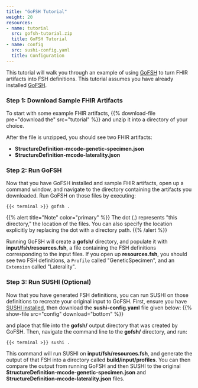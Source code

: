 ```yaml
---
title: "GoFSH Tutorial"
weight: 20
resources:
- name: tutorial
  src: gofsh-tutorial.zip
  title: GoFSH Tutorial
- name: config
  src: sushi-config.yaml
  title: Configuration
---
```


This tutorial will walk you through an example of using [GoFSH](/docs/gofsh) to turn FHIR artifacts into FSH definitions. This tutorial assumes you have already installed [GoFSH](/docs/gofsh/installation).

### Step 1: Download Sample FHIR Artifacts

To start with some example FHIR artifacts, {{% download-file pre="download the" src="tutorial" %}} and unzip it into a directory of your choice.

After the file is unzipped, you should see two FHIR artifacts:

* **StructureDefinition-mcode-genetic-specimen.json**
* **StructureDefinition-mcode-laterality.json**

### Step 2: Run GoFSH

Now that you have GoFSH installed and sample FHIR artifacts, open up a command window, and navigate to the directory containing the artifacts you downloaded. Run GoFSH on those files by executing:

```shell
{{< terminal >}} gofsh .
```

{{% alert title="Note" color="primary" %}}
The dot (.) represents "this directory," the location of the files. You can also specify the location explicitly by replacing the dot with a directory path.
{{% /alert %}}

Running GoFSH will create a **gofsh/** directory, and populate it with **input/fsh/resources.fsh**, a file containing the FSH definitions corresponding to the input files. If you open up **resources.fsh**, you should see two FSH definitions, a `Profile` called "GeneticSpecimen", and an `Extension` called "Laterality".

### Step 3: Run SUSHI (Optional)

Now that you have generated FSH definitions, you can run SUSHI on those definitions to recreate your original input to GoFSH. First, ensure you have [SUSHI installed](/docs/sushi/installation), then download the **sushi-config.yaml** file given below:
{{% show-file src="config" download="bottom" %}}

and place that file into the **gofsh/** output directory that was created by GoFSH. Then, navigate the command line to the **gofsh/** directory, and run:

```shell
{{< terminal >}} sushi .
```

This command will run SUSHI on **input/fsh/resources.fsh**, and generate the output of that FSH into a directory called **build/input/profiles**. You can then compare the output from running GoFSH and then SUSHI to the original **StructureDefinition-mcode-genetic-specimen.json** and **StructureDefinition-mcode-laterality.json** files.